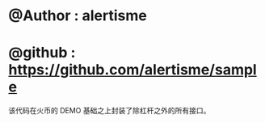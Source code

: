 # @Author  : alertisme
# @github  : https://github.com/alertisme/sample

该代码在火币的 DEMO 基础之上封装了除杠杆之外的所有接口。